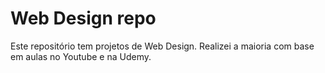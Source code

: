 # Web Design repo
Este repositório tem projetos de Web Design.
Realizei a maioria com base em aulas no Youtube e na Udemy.